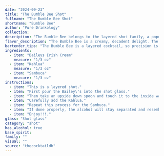 ```yaml
---
date: "2024-09-23"
title: "The Bumble Bee Shot"
fullname: "The Bumble Bee Shot"
shortname: "Bumble Bee"
author: "Pure Drinkology"
collection:
description: "The Bumble Bee belongs to the layered shot family, a popular style originating in the late 20th century.  Its distinct layered appearance, achieved by carefully pouring the heavier Baileys, followed by Kahlua, and finally the lighter Sambuca,  creates a visually striking drink. "
flavor_description: "The Bumble Bee is a creamy, decadent delight. The Baileys Irish Cream provides a smooth, sweet base with notes of chocolate and vanilla. Kahlua adds a rich coffee flavor and a touch of bitterness, while the Sambuca lends a unique licorice and anise kick. The combination creates a well-balanced, slightly sweet cocktail with a lingering, complex finish. "
bartender_tips: "The Bumble Bee is a layered cocktail, so precision is key.  Chill your glasses thoroughly and use a bar spoon to slowly pour each liqueur, starting with the heaviest (Baileys), followed by Kahlua, and finish with the lightest (Sambuca).  Don't stir! The layers are the beauty of the drink. A gentle pour and a steady hand will create a stunning visual that's as delicious as it looks. "
ingredients:
  - item: "Baileys Irish Cream"
    measure: "1/3 oz"
  - item: "Kahlua"
    measure: "1/3 oz"
  - item: "Sambuca"
    measure: "1/3 oz"
instructions:
  - item: "This is a layered shot."
  - item: "First pour the Bailey\'s into the shot glass."
  - item: "Then take an upside down spoon and touch it to the inside wall of the glass."
  - item: "Carefully add the Kahlua."
  - item: "Repeat this process for the Sambuca."
  - item: "If done properly, the alcohol will stay separated and resemble a bumble bee."
  - item: "Enjoy!!!."
glass: "Shot glass"
category: "shot"
has_alcohol: true
base_spirit:
family: ""
visual: ""
source: "thecocktaildb"
---
```


